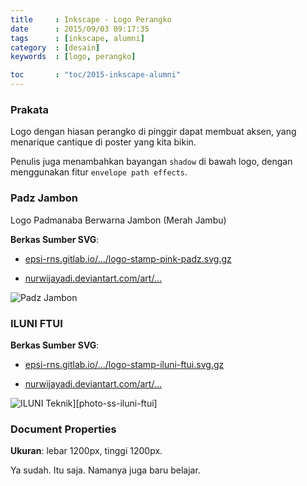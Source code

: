 ```yaml
---
title     : Inkscape - Logo Perangko
date      : 2015/09/03 09:17:35
tags      : [inkscape, alumni]
category  : [desain]
keywords  : [logo, perangko]

toc       : "toc/2015-inkscape-alumni"
---
```


### Prakata

Logo dengan hiasan perangko di pinggir dapat membuat aksen,
yang menarique cantique di poster yang kita bikin.

Penulis juga menambahkan bayangan `shadow` di bawah logo,
dengan menggunakan fitur `envelope path effects`.

### Padz Jambon

Logo Padmanaba Berwarna Jambon (Merah Jambu)

**Berkas Sumber SVG**:

* [epsi-rns.gitlab.io/.../logo-stamp-pink-padz.svg.gz][dotfiles-pink-padz]

* [nurwijayadi.deviantart.com/art/...][deviant-pink-padz]

![Padz Jambon][image-ss-pink-padz]

### ILUNI FTUI

**Berkas Sumber SVG**:

* [epsi-rns.gitlab.io/.../logo-stamp-iluni-ftui.svg.gz][dotfiles-iluni-ftui]

* [nurwijayadi.deviantart.com/art/...][deviant-iluni-ftui]

![ILUNI Teknik][image-ss-iluni-ftui]][photo-ss-iluni-ftui]

### Document Properties

**Ukuran**: lebar 1200px, tinggi 1200px.

Ya sudah. Itu saja. Namanya juga baru belajar.

[//]: <> ( -- -- -- links below -- -- -- )

[image-ss-pink-padz]:  /posts/desain/2015/09-perangko/logo-stamp-pink-padz.png
[image-ss-iluni-ftui]: /posts/desain/2015/09-perangko/logo-stamp-iluni-ftui.png

[dotfiles-pink-padz]:  /posts/desain/2015/09-perangko/logo-stamp-pink-padz.svg.gz
[deviant-pink-padz]:   http://nurwijayadi.deviantart.com/art/Logo-Stamp-Ornament-Iluni-FTUI-645792391
[dotfiles-iluni-ftui]: /posts/desain/2015/09-perangko/logo-stamp-iluni-ftui.svg.gz
[deviant-iluni-ftui]:  http://nurwijayadi.deviantart.com/art/Logo-Stamp-Ornament-Padmanaba-in-Pink-645792516

